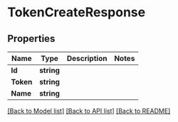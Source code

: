 # TokenCreateResponse

## Properties
Name | Type | Description | Notes
------------ | ------------- | ------------- | -------------
**Id** | **string** |  | 
**Token** | **string** |  | 
**Name** | **string** |  | 

[[Back to Model list]](../README.md#documentation-for-models) [[Back to API list]](../README.md#documentation-for-api-endpoints) [[Back to README]](../README.md)


